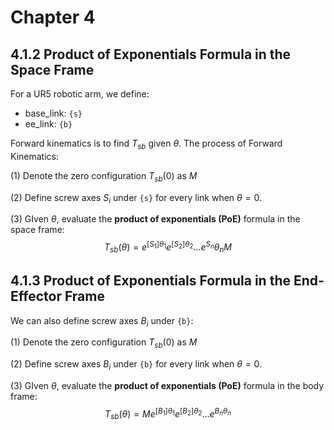 # Chapter 4
## 4.1.2 Product of Exponentials Formula in the Space Frame
For a UR5 robotic arm, we define:
* base_link: `{s}`
* ee_link: `{b}`

Forward kinematics is to find $T_{sb}$ given $\theta$. The process of Forward Kinematics:

(1) Denote the zero configuration $T_{sb}(0)$ as $M$

(2) Define screw axes $S_i$ under `{s}` for every link when $\theta=0$.

(3) GIven $\theta$, evaluate the **product of exponentials (PoE)** formula in the space frame:
$$
T_{sb}(\theta) = e^{[S_1]\theta_1}e^{[S_2]\theta_2}\dots e^{S_n}\theta_nM
$$


## 4.1.3 Product of Exponentials Formula in the End-Effector Frame

We can also define screw axes $B_i$ under `{b}`:

(1) Denote the zero configuration $T_{sb}(0)$ as $M$

(2) Define screw axes $B_i$ under `{b}` for every link when $\theta=0$.

(3) GIven $\theta$, evaluate the **product of exponentials (PoE)** formula in the body frame:
$$
T_{sb}(\theta) = Me^{[B_1]\theta_1}e^{[B_2]\theta_2}\dots e^{B_n\theta_n}
$$

